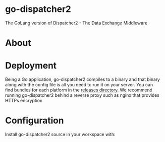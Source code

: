 # go-dispatcher2
The GoLang version of Dispatcher2 - The Data Exchange Middleware

# About

# Deployment
Being a Go application, go-dispatcher2 compiles to a binary and that binary along with the config file is all
you need to run it on your server. You can find bundles for each platform in the
[releases directory](https://github.com). We recommend running go-dispatcher2
behind a reverse proxy such as nginx that provides HTTPs encryption.

# Configuration
Install go-dispatcher2 source in your workspace with:
